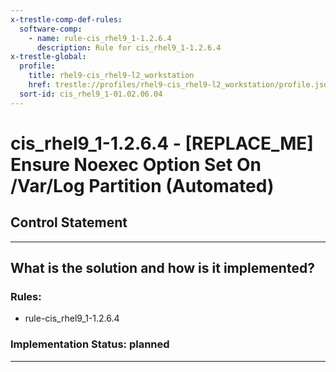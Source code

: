 ```yaml
---
x-trestle-comp-def-rules:
  software-comp:
    - name: rule-cis_rhel9_1-1.2.6.4
      description: Rule for cis_rhel9_1-1.2.6.4
x-trestle-global:
  profile:
    title: rhel9-cis_rhel9-l2_workstation
    href: trestle://profiles/rhel9-cis_rhel9-l2_workstation/profile.json
  sort-id: cis_rhel9_1-01.02.06.04
---
```


# cis_rhel9_1-1.2.6.4 - \[REPLACE_ME\] Ensure Noexec Option Set On /Var/Log Partition (Automated)

## Control Statement

______________________________________________________________________

## What is the solution and how is it implemented?

<!-- For implementation status enter one of: implemented, partial, planned, alternative, not-applicable -->

<!-- Note that the list of rules under ### Rules: is read-only and changes will not be captured after assembly to JSON -->

<!-- Add control implementation description here for control: cis_rhel9_1-1.2.6.4 -->

### Rules:

  - rule-cis_rhel9_1-1.2.6.4

### Implementation Status: planned

______________________________________________________________________
